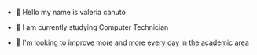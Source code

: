 - 👋 Hello my name is valeria canuto
- 🌱 I am currently studying Computer Technician
- 💞️ I'm looking to improve more and more every day in the academic area

  <div>
    <a href="https://beacons.ai/valeriacanuto">
      
  </div>
